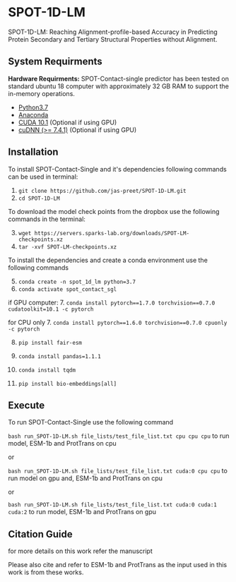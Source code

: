 # SPOT-1D-LM
SPOT-1D-LM: Reaching Alignment-profile-based Accuracy in Predicting Protein Secondary and Tertiary Structural Properties without Alignment.

System Requirments
----

**Hardware Requirments:**
SPOT-Contact-single predictor has been tested on standard ubuntu 18 computer with approximately 32 GB RAM to support the in-memory operations.

* [Python3.7](https://docs.python-guide.org/starting/install3/linux/)
* [Anaconda](https://anaconda.org/anaconda/virtualenv)
* [CUDA 10.1](https://developer.nvidia.com/cuda-10.1-download-archive) (Optional if using GPU)
* [cuDNN (>= 7.4.1)](https://developer.nvidia.com/cudnn) (Optional if using GPU)

Installation
----

To install SPOT-Contact-Single and it's dependencies following commands can be used in terminal:

1. `git clone https://github.com/jas-preet/SPOT-1D-LM.git`
2. `cd SPOT-1D-LM`

To download the model check points from the dropbox use the following commands in the terminal:

3. `wget https://servers.sparks-lab.org/downloads/SPOT-LM-checkpoints.xz`
4. `tar -xvf SPOT-LM-checkpoints.xz`

To install the dependencies and create a conda environment use the following commands

5. `conda create -n spot_1d_lm python=3.7`
6. `conda activate spot_contact_sgl`

if GPU computer:
7. `conda install pytorch==1.7.0 torchvision==0.7.0 cudatoolkit=10.1 -c pytorch`

for CPU only 
7. `conda install pytorch==1.6.0 torchvision==0.7.0 cpuonly -c pytorch`

8. `pip install fair-esm`

9. `conda install pandas=1.1.1`

10. `conda install tqdm`

11. `pip install bio-embeddings[all]
`


Execute
----
To run SPOT-Contact-Single use the following command

`bash run_SPOT-1D-LM.sh file_lists/test_file_list.txt cpu cpu cpu` to run model, ESM-1b and ProtTrans on cpu

or 

`bash run_SPOT-1D-LM.sh file_lists/test_file_list.txt cuda:0 cpu cpu` to run model on gpu and, ESM-1b and ProtTrans on cpu

or

`bash run_SPOT-1D-LM.sh file_lists/test_file_list.txt cuda:0 cuda:1 cuda:2` to run model, ESM-1b and ProtTrans on gpu

Citation Guide
----
for more details on this work refer the manuscript

Please also cite and refer to ESM-1b and ProtTrans as the input used in this work is from these works. 
